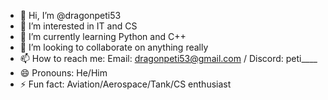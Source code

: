 - 👋 Hi, I’m @dragonpeti53
- 👀 I’m interested in IT and CS
- 🌱 I’m currently learning Python and C++
- 💞️ I’m looking to collaborate on anything really
- 📫 How to reach me: Email: dragonpeti53@gmail.com / Discord: peti____
- 😄 Pronouns: He/Him
- ⚡ Fun fact: Aviation/Aerospace/Tank/CS enthusiast

<!---
dragonpeti53/dragonpeti53 is a ✨ special ✨ repository because its `README.md` (this file) appears on your GitHub profile.
You can click the Preview link to take a look at your changes.
--->
